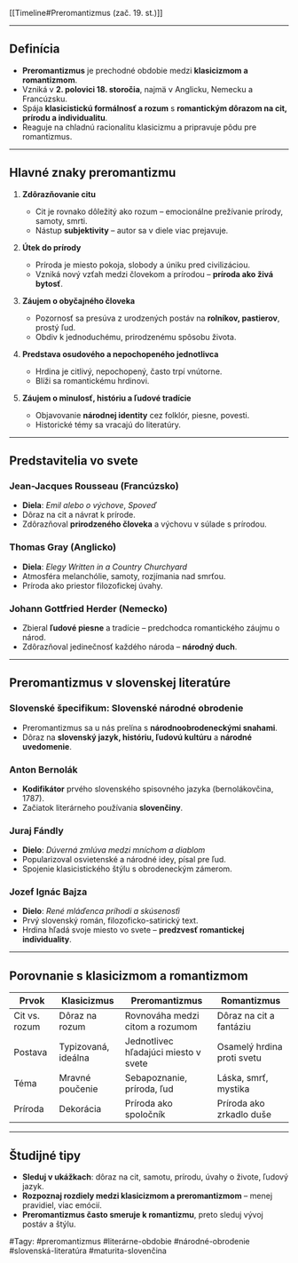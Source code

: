 [[Timeline#Preromantizmus (zač. 19. st.)]]

---

## Definícia
- **Preromantizmus** je prechodné obdobie medzi **klasicizmom a romantizmom**.
- Vzniká v **2. polovici 18. storočia**, najmä v Anglicku, Nemecku a Francúzsku.
- Spája **klasicistickú formálnosť a rozum** s **romantickým dôrazom na cit, prírodu a individualitu**.
- Reaguje na chladnú racionalitu klasicizmu a pripravuje pôdu pre romantizmus.

---

## Hlavné znaky preromantizmu

1. **Zdôrazňovanie citu**
   - Cit je rovnako dôležitý ako rozum – emocionálne prežívanie prírody, samoty, smrti.
   - Nástup **subjektivity** – autor sa v diele viac prejavuje.

2. **Útek do prírody**
   - Príroda je miesto pokoja, slobody a úniku pred civilizáciou.
   - Vzniká nový vzťah medzi človekom a prírodou – **príroda ako živá bytosť**.

3. **Záujem o obyčajného človeka**
   - Pozornosť sa presúva z urodzených postáv na **rolníkov, pastierov**, prostý ľud.
   - Obdiv k jednoduchému, prirodzenému spôsobu života.

4. **Predstava osudového a nepochopeného jednotlivca**
   - Hrdina je citlivý, nepochopený, často trpí vnútorne.
   - Blíži sa romantickému hrdinovi.

5. **Záujem o minulosť, históriu a ľudové tradície**
   - Objavovanie **národnej identity** cez folklór, piesne, povesti.
   - Historické témy sa vracajú do literatúry.

---

## Predstavitelia vo svete

### **Jean-Jacques Rousseau** (Francúzsko)
- **Diela**: *Emil alebo o výchove*, *Spoveď*  
- Dôraz na cit a návrat k prírode.  
- Zdôrazňoval **prirodzeného človeka** a výchovu v súlade s prírodou.

### **Thomas Gray** (Anglicko)
- **Diela**: *Elegy Written in a Country Churchyard*  
- Atmosféra melanchólie, samoty, rozjímania nad smrťou.  
- Príroda ako priestor filozofickej úvahy.

### **Johann Gottfried Herder** (Nemecko)
- Zbieral **ľudové piesne** a tradície – predchodca romantického záujmu o národ.  
- Zdôrazňoval jedinečnosť každého národa – **národný duch**.

---

## Preromantizmus v slovenskej literatúre

### **Slovenské špecifikum: Slovenské národné obrodenie**
- Preromantizmus sa u nás prelína s **národnoobrodeneckými snahami**.
- Dôraz na **slovenský jazyk, históriu, ľudovú kultúru** a **národné uvedomenie**.

### **Anton Bernolák**
- **Kodifikátor** prvého slovenského spisovného jazyka (bernolákovčina, 1787).
- Začiatok literárneho používania **slovenčiny**.

### **Juraj Fándly**
- **Dielo**: *Dúverná zmlúva medzi mníchom a diablom*  
- Popularizoval osvietenské a národné idey, písal pre ľud.  
- Spojenie klasicistického štýlu s obrodeneckým zámerom.

### **Jozef Ignác Bajza**
- **Dielo**: *René mláďenca príhodi a skúsenosťi*  
- Prvý slovenský román, filozoficko-satirický text.  
- Hrdina hľadá svoje miesto vo svete – **predzvesť romantickej individuality**.

---

## Porovnanie s klasicizmom a romantizmom

| **Prvok**             | **Klasicizmus**        | **Preromantizmus**                         | **Romantizmus**             |
|----------------------|------------------------|---------------------------------------------|------------------------------|
| Cit vs. rozum        | Dôraz na rozum         | Rovnováha medzi citom a rozumom            | Dôraz na cit a fantáziu      |
| Postava              | Typizovaná, ideálna    | Jednotlivec hľadajúci miesto v svete       | Osamelý hrdina proti svetu   |
| Téma                 | Mravné poučenie        | Sebapoznanie, príroda, ľud                  | Láska, smrť, mystika         |
| Príroda              | Dekorácia              | Príroda ako spoločník                      | Príroda ako zrkadlo duše     |

---

## Študijné tipy

- **Sleduj v ukážkach**: dôraz na cit, samotu, prírodu, úvahy o živote, ľudový jazyk.
- **Rozpoznaj rozdiely medzi klasicizmom a preromantizmom** – menej pravidiel, viac emócií.
- **Preromantizmus často smeruje k romantizmu**, preto sleduj vývoj postáv a štýlu.

#Tagy: #preromantizmus #literárne-obdobie #národné-obrodenie #slovenská-literatúra #maturita-slovenčina
